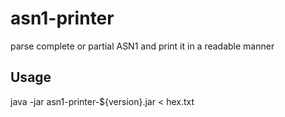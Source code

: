 asn1-printer
============

parse complete or partial ASN1 and print it in a readable manner


Usage
-----

java -jar asn1-printer-${version}.jar < hex.txt
